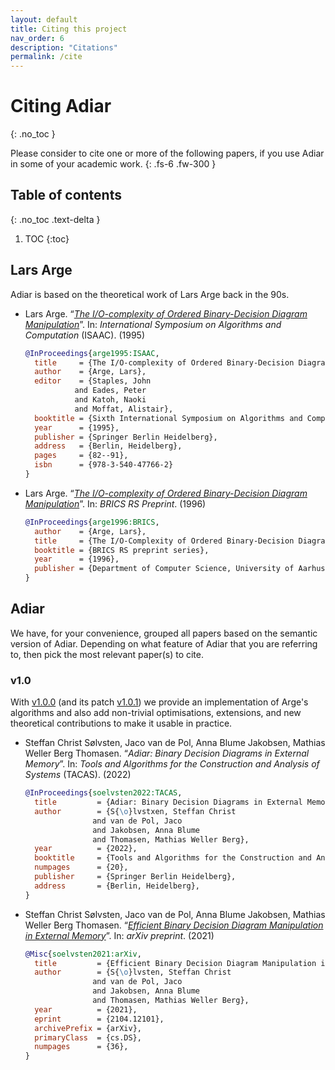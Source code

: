 ```yaml
---
layout: default
title: Citing this project
nav_order: 6
description: "Citations"
permalink: /cite
---
```


# Citing Adiar
{: .no_toc }

Please consider to cite one or more of the following papers, if you use Adiar in
some of your academic work.
{: .fs-6 .fw-300 }

## Table of contents
{: .no_toc .text-delta }

1. TOC
{:toc}


## Lars Arge

Adiar is based on the theoretical work of Lars Arge back in the 90s.

- Lars Arge.
  “[_The I/O-complexity of Ordered Binary-Decision Diagram Manipulation_](https://link.springer.com/chapter/10.1007/BFb0015411)”.
  In: _International Symposium on Algorithms and Computation_ (ISAAC). (1995)

  ```bibtex
  @InProceedings{arge1995:ISAAC,
    title     = {The I/O-complexity of Ordered Binary-Decision Diagram manipulation},
    author    = {Arge, Lars},
    editor    = {Staples, John
             and Eades, Peter
             and Katoh, Naoki
             and Moffat, Alistair},
    booktitle = {Sixth International Symposium on Algorithms and Computation},
    year      = {1995},
    publisher = {Springer Berlin Heidelberg},
    address   = {Berlin, Heidelberg},
    pages     = {82--91},
    isbn      = {978-3-540-47766-2}
  }
  ```

- Lars Arge.
  “[_The I/O-complexity of Ordered Binary-Decision Diagram Manipulation_](https://tidsskrift.dk/brics/issue/view/2576)”.
  In: _BRICS RS Preprint_. (1996)

  ```bibtex
  @InProceedings{arge1996:BRICS,
    author    = {Arge, Lars},
    title     = {The I/O-Complexity of Ordered Binary-Decision Diagram},
    booktitle = {BRICS RS preprint series},
    year      = {1996},
    publisher = {Department of Computer Science, University of Aarhus},
  }
  ```


## Adiar

We have, for your convenience, grouped all papers based on the semantic version
of Adiar. Depending on what feature of Adiar that you are referring to, then
pick the most relevant paper(s) to cite.

### v1.0

With [v1.0.0](https://github.com/SSoelvsten/adiar/releases/tag/v1.0.0) (and its
patch [v1.0.1](https://github.com/SSoelvsten/adiar/releases/tag/v1.0.1)) we
provide an implementation of Arge's algorithms and also add non-trivial
optimisations, extensions, and new theoretical contributions to make it usable
in practice.

- Steffan Christ Sølvsten, Jaco van de Pol, Anna Blume Jakobsen, Mathias Weller Berg Thomasen.
  “_Adiar: Binary Decision Diagrams in External Memory_”.
  In: _Tools and Algorithms for the Construction and Analysis of Systems_ (TACAS). (2022)
  
  ```bibtex
  @InProceedings{soelvsten2022:TACAS,
    title         = {Adiar: Binary Decision Diagrams in External Memory},
    author        = {S{\o}lvstxen, Steffan Christ
                 and van de Pol, Jaco
                 and Jakobsen, Anna Blume
                 and Thomasen, Mathias Weller Berg},
    year          = {2022},
    booktitle     = {Tools and Algorithms for the Construction and Analysis of Systems},
    numpages      = {20},
    publisher     = {Springer Berlin Heidelberg},
    address       = {Berlin, Heidelberg},
  }
  ```

- Steffan Christ Sølvsten, Jaco van de Pol, Anna Blume Jakobsen, Mathias Weller Berg Thomasen.
  “_[Efficient Binary Decision Diagram Manipulation in External Memory](https://arxiv.org/abs/2104.12101)_”.
  In: _arXiv preprint_. (2021)
  ```bibtex
  @Misc{soelvsten2021:arXiv,
    title         = {Efficient Binary Decision Diagram Manipulation in External Memory}, 
    author        = {S{\o}lvsten, Steffan Christ
                 and van de Pol, Jaco
                 and Jakobsen, Anna Blume
                 and Thomasen, Mathias Weller Berg},
    year          = {2021},
    eprint        = {2104.12101},
    archivePrefix = {arXiv},
    primaryClass  = {cs.DS},
    numpages      = {36},
  }
  ```

